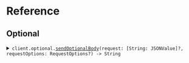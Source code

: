 # Reference
## Optional
<details><summary><code>client.optional.<a href="/Sources/Resources/Optional/OptionalClient.swift">sendOptionalBody</a>(request: [String: JSONValue]?, requestOptions: RequestOptions?) -> String</code></summary>
<dl>
<dd>

#### 🔌 Usage

<dl>
<dd>

<dl>
<dd>

```swift
import Foundation
import ObjectsWithImports

private func main() async throws {
    let client = ObjectsWithImportsClient()

    _ = try await client.optional.sendOptionalBody(request: [
        "string": .object([
            "key": .string("value")
        ])
    ])
}

try await main()
```
</dd>
</dl>
</dd>
</dl>

#### ⚙️ Parameters

<dl>
<dd>

<dl>
<dd>

**request:** `[String: JSONValue]?` 
    
</dd>
</dl>

<dl>
<dd>

**requestOptions:** `RequestOptions?` — Additional options for configuring the request, such as custom headers or timeout settings.
    
</dd>
</dl>
</dd>
</dl>


</dd>
</dl>
</details>

